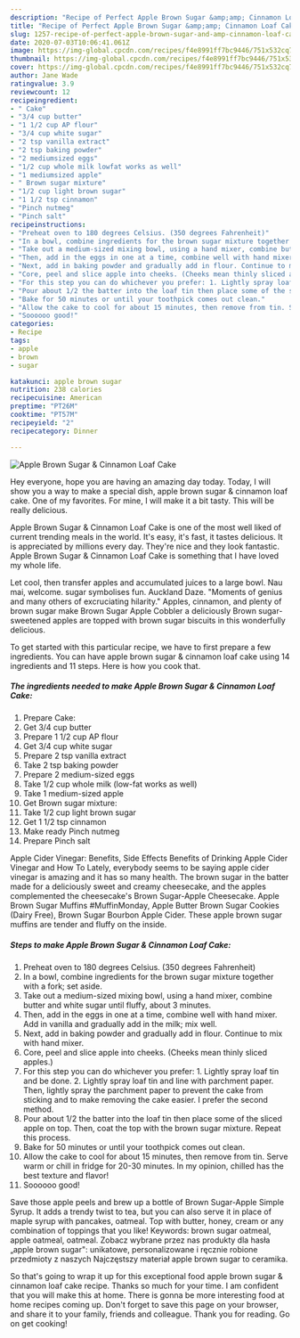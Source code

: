 ```yaml
---
description: "Recipe of Perfect Apple Brown Sugar &amp;amp; Cinnamon Loaf Cake"
title: "Recipe of Perfect Apple Brown Sugar &amp;amp; Cinnamon Loaf Cake"
slug: 1257-recipe-of-perfect-apple-brown-sugar-and-amp-cinnamon-loaf-cake
date: 2020-07-03T10:06:41.061Z
image: https://img-global.cpcdn.com/recipes/f4e8991ff7bc9446/751x532cq70/apple-brown-sugar-cinnamon-loaf-cake-recipe-main-photo.jpg
thumbnail: https://img-global.cpcdn.com/recipes/f4e8991ff7bc9446/751x532cq70/apple-brown-sugar-cinnamon-loaf-cake-recipe-main-photo.jpg
cover: https://img-global.cpcdn.com/recipes/f4e8991ff7bc9446/751x532cq70/apple-brown-sugar-cinnamon-loaf-cake-recipe-main-photo.jpg
author: Jane Wade
ratingvalue: 3.9
reviewcount: 12
recipeingredient:
- " Cake"
- "3/4 cup butter"
- "1 1/2 cup AP flour"
- "3/4 cup white sugar"
- "2 tsp vanilla extract"
- "2 tsp baking powder"
- "2 mediumsized eggs"
- "1/2 cup whole milk lowfat works as well"
- "1 mediumsized apple"
- " Brown sugar mixture"
- "1/2 cup light brown sugar"
- "1 1/2 tsp cinnamon"
- "Pinch nutmeg"
- "Pinch salt"
recipeinstructions:
- "Preheat oven to 180 degrees Celsius. (350 degrees Fahrenheit)"
- "In a bowl, combine ingredients for the brown sugar mixture together with a fork; set aside."
- "Take out a medium-sized mixing bowl, using a hand mixer, combine butter and white sugar until fluffy, about 3 minutes."
- "Then, add in the eggs in one at a time, combine well with hand mixer. Add in vanilla and gradually add in the milk; mix well."
- "Next, add in baking powder and gradually add in flour. Continue to mix with hand mixer."
- "Core, peel and slice apple into cheeks. (Cheeks mean thinly sliced apples.)"
- "For this step you can do whichever you prefer: 1. Lightly spray loaf tin and be done. 2. Lightly spray loaf tin and line with parchment paper. Then, lightly spray the parchment paper to prevent the cake from sticking and to make removing the cake easier. I prefer the second method."
- "Pour about 1/2 the batter into the loaf tin then place some of the sliced apple on top. Then, coat the top with the brown sugar mixture. Repeat this process."
- "Bake for 50 minutes or until your toothpick comes out clean."
- "Allow the cake to cool for about 15 minutes, then remove from tin. Serve warm or chill in fridge for 20-30 minutes. In my opinion, chilled has the best texture and flavor!"
- "Soooooo good!"
categories:
- Recipe
tags:
- apple
- brown
- sugar

katakunci: apple brown sugar 
nutrition: 238 calories
recipecuisine: American
preptime: "PT26M"
cooktime: "PT57M"
recipeyield: "2"
recipecategory: Dinner

---
```



![Apple Brown Sugar &amp; Cinnamon Loaf Cake](https://img-global.cpcdn.com/recipes/f4e8991ff7bc9446/751x532cq70/apple-brown-sugar-cinnamon-loaf-cake-recipe-main-photo.jpg)

Hey everyone, hope you are having an amazing day today. Today, I will show you a way to make a special dish, apple brown sugar &amp; cinnamon loaf cake. One of my favorites. For mine, I will make it a bit tasty. This will be really delicious.

Apple Brown Sugar &amp; Cinnamon Loaf Cake is one of the most well liked of current trending meals in the world. It's easy, it's fast, it tastes delicious. It is appreciated by millions every day. They're nice and they look fantastic. Apple Brown Sugar &amp; Cinnamon Loaf Cake is something that I have loved my whole life.

Let cool, then transfer apples and accumulated juices to a large bowl. Nau mai, welcome. sugar symbolises fun. Auckland Daze. &#34;Moments of genius and many others of excruciating hilarity.&#34; Apples, cinnamon, and plenty of brown sugar make Brown Sugar Apple Cobbler a deliciously Brown sugar-sweetened apples are topped with brown sugar biscuits in this wonderfully delicious.


To get started with this particular recipe, we have to first prepare a few ingredients. You can have apple brown sugar &amp; cinnamon loaf cake using 14 ingredients and 11 steps. Here is how you cook that.

<!--inarticleads1-->

##### The ingredients needed to make Apple Brown Sugar &amp; Cinnamon Loaf Cake:

1. Prepare  Cake:
1. Get 3/4 cup butter
1. Prepare 1 1/2 cup AP flour
1. Get 3/4 cup white sugar
1. Prepare 2 tsp vanilla extract
1. Take 2 tsp baking powder
1. Prepare 2 medium-sized eggs
1. Take 1/2 cup whole milk (low-fat works as well)
1. Take 1 medium-sized apple
1. Get  Brown sugar mixture:
1. Take 1/2 cup light brown sugar
1. Get 1 1/2 tsp cinnamon
1. Make ready Pinch nutmeg
1. Prepare Pinch salt


Apple Cider Vinegar: Benefits, Side Effects Benefits of Drinking Apple Cider Vinegar and How To Lately, everybody seems to be saying apple cider vinegar is amazing and it has so many health. The brown sugar in the batter made for a deliciously sweet and creamy cheesecake, and the apples complemented the cheesecake&#39;s Brown Sugar-Apple Cheesecake. Apple Brown Sugar Muffins #MuffinMonday, Apple Butter Brown Sugar Cookies (Dairy Free), Brown Sugar Bourbon Apple Cider. These apple brown sugar muffins are tender and fluffy on the inside. 

<!--inarticleads2-->

##### Steps to make Apple Brown Sugar &amp; Cinnamon Loaf Cake:

1. Preheat oven to 180 degrees Celsius. (350 degrees Fahrenheit)
1. In a bowl, combine ingredients for the brown sugar mixture together with a fork; set aside.
1. Take out a medium-sized mixing bowl, using a hand mixer, combine butter and white sugar until fluffy, about 3 minutes.
1. Then, add in the eggs in one at a time, combine well with hand mixer. Add in vanilla and gradually add in the milk; mix well.
1. Next, add in baking powder and gradually add in flour. Continue to mix with hand mixer.
1. Core, peel and slice apple into cheeks. (Cheeks mean thinly sliced apples.)
1. For this step you can do whichever you prefer: 1. Lightly spray loaf tin and be done. 2. Lightly spray loaf tin and line with parchment paper. Then, lightly spray the parchment paper to prevent the cake from sticking and to make removing the cake easier. I prefer the second method.
1. Pour about 1/2 the batter into the loaf tin then place some of the sliced apple on top. Then, coat the top with the brown sugar mixture. Repeat this process.
1. Bake for 50 minutes or until your toothpick comes out clean.
1. Allow the cake to cool for about 15 minutes, then remove from tin. Serve warm or chill in fridge for 20-30 minutes. In my opinion, chilled has the best texture and flavor!
1. Soooooo good!


Save those apple peels and brew up a bottle of Brown Sugar-Apple Simple Syrup. It adds a trendy twist to tea, but you can also serve it in place of maple syrup with pancakes, oatmeal. Top with butter, honey, cream or any combination of toppings that you like! Keywords: brown sugar oatmeal, apple oatmeal, oatmeal. Zobacz wybrane przez nas produkty dla hasła „apple brown sugar&#34;: unikatowe, personalizowane i ręcznie robione przedmioty z naszych Najczęstszy materiał apple brown sugar to ceramika. 

So that's going to wrap it up for this exceptional food apple brown sugar &amp; cinnamon loaf cake recipe. Thanks so much for your time. I am confident that you will make this at home. There is gonna be more interesting food at home recipes coming up. Don't forget to save this page on your browser, and share it to your family, friends and colleague. Thank you for reading. Go on get cooking!
